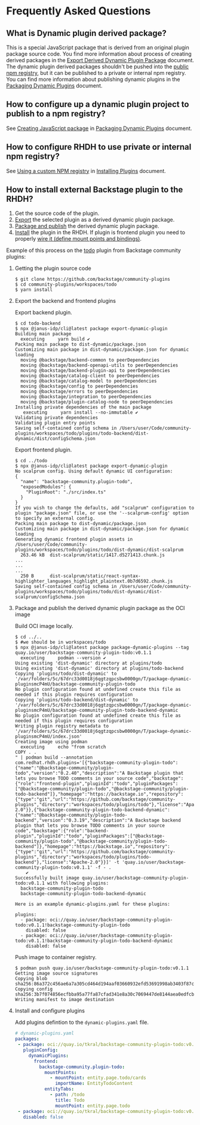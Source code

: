 # Frequently Asked Questions

## What is Dynamic plugin derived package?

This is a special JavaScript package that is derived from an original plugin package source code.
You find more information about process of creating derived packages in the [Export Derived Dynamic Plugin Package](export-derived-package.md) document.
The dynamic plugin derived packages shouldn't be pushed into the [public npm registry](https://www.npmjs.com), but it can be published to a private or internal npm registry.
You can find more information about publishing dynamic plugins in the [Packaging Dynamic Plugins](packaging-dynamic-plugins.md) document.

## How to configure up a dynamic plugin project to publish to a npm registry?

See [Creating JavaScript package](packaging-dynamic-plugins.md#creating-javascript-package) in [Packaging Dynamic Plugins](packaging-dynamic-plugins.md) document.

## How to configure RHDH to use private or internal npm registry?

See [Using a custom NPM registry](installing-plugins.md#using-a-custom-npm-registry) in [Installing Plugins](installing-plugins.md) document.

## How to install external Backstage plugin to the RHDH?

1. Get the source code of the plugin.
2. [Export](export-derived-package.md) the selected plugin as a derived dynamic plugin package.
3. [Package and publish](packaging-dynamic-plugins.md) the derived dynamic plugin package.
4. [Install](installing-plugins.md) the plugin in the RHDH. If plugin is frontend plugin you need to properly [wire it (define mount points and bindings)](frontend-plugin-wiring.md).

Example of this process on the [todo](https://github.com/backstage/community-plugins/tree/main/workspaces/todo/plugins) plugin from Backstage community plugins:

1. Getting the plugin source code

    ```console
    $ git clone https://github.com/backstage/community-plugins
    $ cd community-plugins/workspaces/todo
    $ yarn install
    ```

1. Export the backend and frontend plugins

    Export backend plugin.

    ```console
    $ cd todo-backend
    $ npx @janus-idp/cli@latest package export-dynamic-plugin
    Building main package
      executing     yarn build ✔
    Packing main package to dist-dynamic/package.json
    Customizing main package in dist-dynamic/package.json for dynamic loading
      moving @backstage/backend-common to peerDependencies
      moving @backstage/backend-openapi-utils to peerDependencies
      moving @backstage/backend-plugin-api to peerDependencies
      moving @backstage/catalog-client to peerDependencies
      moving @backstage/catalog-model to peerDependencies
      moving @backstage/config to peerDependencies
      moving @backstage/errors to peerDependencies
      moving @backstage/integration to peerDependencies
      moving @backstage/plugin-catalog-node to peerDependencies
    Installing private dependencies of the main package
       executing     yarn install --no-immutable ✔
    Validating private dependencies
    Validating plugin entry points
    Saving self-contained config schema in /Users/user/Code/community-plugins/workspaces/todo/plugins/todo-backend/dist-dynamic/dist/configSchema.json

    ```

    Export frontend plugin.

    ```console
    $ cd ../todo
    $ npx @janus-idp/cli@latest package export-dynamic-plugin
    No scalprum config. Using default dynamic UI configuration:
    {
      "name": "backstage-community.plugin-todo",
      "exposedModules": {
        "PluginRoot": "./src/index.ts"
      }
    }
    If you wish to change the defaults, add "scalprum" configuration to plugin "package.json" file, or use the '--scalprum-config' option to specify an external config.
    Packing main package to dist-dynamic/package.json
    Customizing main package in dist-dynamic/package.json for dynamic loading
    Generating dynamic frontend plugin assets in /Users/user/Code/community-plugins/workspaces/todo/plugins/todo/dist-dynamic/dist-scalprum
      263.46 kB  dist-scalprum/static/1417.d5271413.chunk.js
    ...
    ...
    ...
      250 B      dist-scalprum/static/react-syntax-highlighter_languages_highlight_plaintext.0b7d6592.chunk.js
    Saving self-contained config schema in /Users/user/Code/community-plugins/workspaces/todo/plugins/todo/dist-dynamic/dist-scalprum/configSchema.json
    ```

3. Package and publish the derived dynamic plugin package as the OCI image

    Build OCI image locally.

    ```console
    $ cd ../..
    $ #we should be in workspaces/todo
    $ npx @janus-idp/cli@latest package package-dynamic-plugins --tag quay.io/user/backstage-community-plugin-todo:v0.1.1
      executing     podman --version ✔
    Using existing 'dist-dynamic' directory at plugins/todo
    Using existing 'dist-dynamic' directory at plugins/todo-backend
    Copying 'plugins/todo/dist-dynamic' to '/var/folders/5c/67drc33d0018j6qgtzqpcsbw0000gn/T/package-dynamic-pluginsmcP4mU/backstage-community-plugin-todo
    No plugin configuration found at undefined create this file as needed if this plugin requires configuration
    Copying 'plugins/todo-backend/dist-dynamic' to '/var/folders/5c/67drc33d0018j6qgtzqpcsbw0000gn/T/package-dynamic-pluginsmcP4mU/backstage-community-plugin-todo-backend-dynamic
    No plugin configuration found at undefined create this file as needed if this plugin requires configuration
    Writing plugin registry metadata to '/var/folders/5c/67drc33d0018j6qgtzqpcsbw0000gn/T/package-dynamic-pluginsmcP4mU/index.json'
    Creating image using podman
      executing     echo "from scratch
    COPY . .
    " | podman build --annotation com.redhat.rhdh.plugins='[{"backstage-community-plugin-todo":{"name":"@backstage-community/plugin-todo","version":"0.2.40","description":"A Backstage plugin that lets you browse TODO comments in your source code","backstage":{"role":"frontend-plugin","pluginId":"todo","pluginPackages":["@backstage-community/plugin-todo","@backstage-community/plugin-todo-backend"]},"homepage":"https://backstage.io","repository":{"type":"git","url":"https://github.com/backstage/community-plugins","directory":"workspaces/todo/plugins/todo"},"license":"Apache-2.0"}},{"backstage-community-plugin-todo-backend-dynamic":{"name":"@backstage-community/plugin-todo-backend","version":"0.3.19","description":"A Backstage backend plugin that lets you browse TODO comments in your source code","backstage":{"role":"backend-plugin","pluginId":"todo","pluginPackages":["@backstage-community/plugin-todo","@backstage-community/plugin-todo-backend"]},"homepage":"https://backstage.io","repository":{"type":"git","url":"https://github.com/backstage/community-plugins","directory":"workspaces/todo/plugins/todo-backend"},"license":"Apache-2.0"}}]' -t 'quay.io/user/backstage-community-plugin-todo:v0.1.1' -f - .
        ✔
    Successfully built image quay.io/user/backstage-community-plugin-todo:v0.1.1 with following plugins:
      backstage-community-plugin-todo
      backstage-community-plugin-todo-backend-dynamic

    Here is an example dynamic-plugins.yaml for these plugins:

    plugins:
      - package: oci://quay.io/user/backstage-community-plugin-todo:v0.1.1!backstage-community-plugin-todo
        disabled: false
      - package: oci://quay.io/user/backstage-community-plugin-todo:v0.1.1!backstage-community-plugin-todo-backend-dynamic
        disabled: false
    ```

    Push image to container registry.

    ```console
    $ podman push quay.io/user/backstage-community-plugin-todo:v0.1.1
    Getting image source signatures
    Copying blob sha256:86a372c456ae6a7a305cd464d194aaf03660932efd53691998ab3403f87cacb5
    Copying config sha256:3b7f074856ecfbba95a77fa87cfad341e8a30c7069447de8144aea0edfcb603e
    Writing manifest to image destination
    ```

4. Install and configure plugins

    Add plugins defintion to the `dynamic-plugins.yaml` file.

    ```yaml
    # dynamic-plugins.yaml
    packages:
     - package: oci://quay.io/tkral/backstage-community-plugin-todo:v0.1.1!backstage-community-plugin-todo
       pluginConfig:
         dynamicPlugins:
           frontend:
             backstage-community.plugin-todo:
               mountPoints:
                 - mountPoint: entity.page.todo/cards
                   importName: EntityTodoContent
               entityTabs:
                 - path: /todo
                   title: Todo
                   mountPoint: entity.page.todo
     - package: oci://quay.io/tkral/backstage-community-plugin-todo:v0.1.1!backstage-community-plugin-todo-backend-dynamic
       disabled: false
    ```


